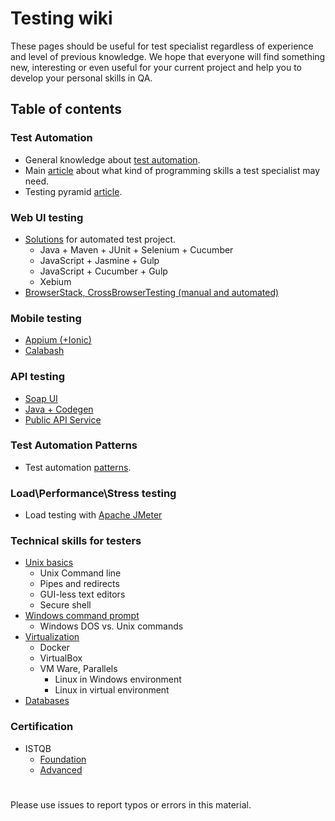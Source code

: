 # Testing wiki
These pages should be useful for test specialist regardless of experience and level of previous knowledge. We hope that everyone will find something new, interesting or even useful for your current project and help you to develop your personal skills in QA.

## Table of contents
### Test Automation
* General knowledge about [test automation](test-automation/test-auto-main.md#test-automation-manual-vs-automated-tests).
* Main [article](test-automation/programming-skills.md) about what kind of programming skills a test specialist may need.
* Testing pyramid [article](testing-pyramid.md).

### Web UI testing
* [Solutions](test-automation/test-auto-solutions.md) for automated test project.
    * Java + Maven + JUnit + Selenium + Cucumber
    * JavaScript + Jasmine + Gulp
    * JavaScript + Cucumber + Gulp
    * Xebium
* [BrowserStack, CrossBrowserTesting (manual and automated)](multi-browsing.md)

### Mobile testing
* [Appium (+Ionic)](mobile/auto-mobile-test.md#automated-mobile-testing)
* [Calabash](mobile/auto-mobile-test.md#calabash-test-automation-framework)

### API testing
* [Soap UI](api-testing.md#soap-ui)
* [Java + Codegen](null)
* [Public API Service](api-testing.md#public-services-and-ui)

### Test Automation Patterns
* Test automation [patterns](test-automation/test-auto-main.md#test-automation-patterns).

### Load\Performance\Stress testing
* Load testing with [Apache JMeter](performance-testing.md)

### Technical skills for testers
* [Unix basics](technical-skills/technical-skills.md#unix-basics)
    * Unix Command line
    * Pipes and redirects
    * GUI-less text editors
    * Secure shell
* [Windows command prompt](technical-skills/technical-skills.md#windows-command-prompt)
    * Windows DOS vs. Unix commands
* [Virtualization](technical-skills/technical-skills.md#virtualization)
    * Docker
    * VirtualBox
    * VM Ware, Parallels
        * Linux in Windows environment
        * Linux in virtual environment
* [Databases](technical-skills/technical-skills.md#databases) <!--* [Networking](null) -->

### Certification
* ISTQB
    * [Foundation](certification/certification-path.md#istqb-foundation)
    * [Advanced](certification/certification-path.md#advanced-technical-test-analyst)

#

Please use issues to report typos or errors in this material.
